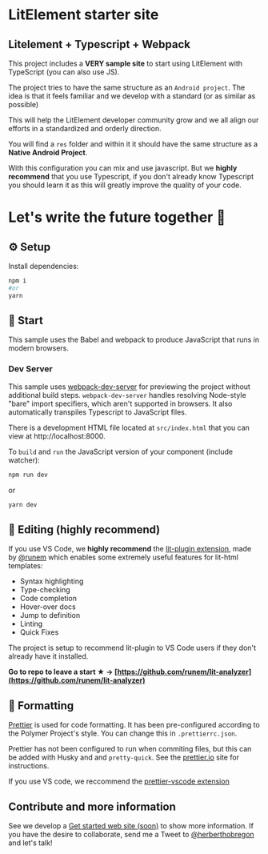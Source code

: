 # LitElement starter site
## Litelement + Typescript + Webpack 
This project includes a **VERY sample site** to start using LitElement with TypeScript (you can also use JS).

The project tries to have the same structure as an `Android project`. The idea is that it feels familiar and we develop with a standard (or as similar as possible)

This will help the LitElement developer community grow and we all align our efforts in a standardized and orderly direction. 

You will find a `res` folder and within it it should have the same structure as a **Native Android Project**.

With this configuration you can mix and use javascript. But we **highly recommend** that you use Typescript, if you don't already know Typescript you should learn it as this will greatly improve the quality of your code.

# Let's write the future together 🚀
## ⚙ Setup

Install dependencies:

```bash
npm i
#or
yarn
```

## 🚀 Start

This sample uses the Babel and webpack to produce JavaScript that runs in modern browsers.

### Dev Server

This sample uses [webpack-dev-server](https://webpack.js.org/configuration/dev-server/) for previewing the project without additional build steps. `webpack-dev-server` handles resolving Node-style "bare" import specifiers, which aren't supported in browsers. It also automatically transpiles Typescript to JavaScript files.

There is a development HTML file located at `src/index.html` that you can view at http://localhost:8000.

To `build` and `run` the JavaScript version of your component (include watcher):

```bash
npm run dev
```
or
```bash
yarn dev
```


## 📝 Editing (highly recommend)

If you use VS Code, we **highly recommend** the [lit-plugin extension](https://marketplace.visualstudio.com/items?itemName=runem.lit-plugin), made by [@runem](https://github.com/runem) which enables some extremely useful features for lit-html templates:
  - Syntax highlighting
  - Type-checking
  - Code completion
  - Hover-over docs
  - Jump to definition
  - Linting
  - Quick Fixes
  
  The project is setup to recommend lit-plugin to VS Code users if they don't already have it installed.

**Go to repo to leave a start ★ -> [https://github.com/runem/lit-analyzer](https://github.com/runem/lit-analyzer)**

## 📄 Formatting

[Prettier](https://prettier.io/) is used for code formatting. It has been pre-configured according to the Polymer Project's style. You can change this in `.prettierrc.json`.

Prettier has not been configured to run when commiting files, but this can be added with Husky and and `pretty-quick`. See the [prettier.io](https://prettier.io/) site for instructions.

If you use VS code, we reccommend the [prettier-vscode extension](https://marketplace.visualstudio.com/items?itemName=esbenp.prettier-vscode)

## Contribute and more information

See we develop a [Get started web site (soon)](#) to show more information.
If you have the desire to collaborate, send me a Tweet to [@herberthobregon](https://twitter.com/herberthobregon) and let's talk!
